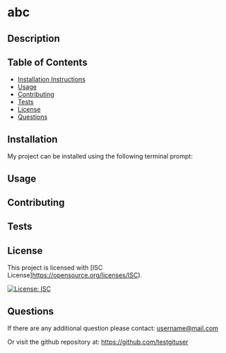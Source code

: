 # abc

  ## Description

  ## Table of Contents
  - [Installation Instructions](#installation)
  - [Usage](#usage)
  - [Contributing](#contributing)
  - [Tests](#tests)
  - [License](#license)
  - [Questions](#questions)

  ## Installation
  My project can be installed using the following terminal prompt:
  
  

  ## Usage
  
  

  ## Contributing
  
  

  ## Tests
  
  

  ## License
  
  
  This project is licensed with [ISC License]https://opensource.org/licenses/ISC).

  [![License: ISC](https://img.shields.io/badge/License-ISC-blue.svg)](https://opensource.org/licenses/ISC)

  ## Questions
  If there are any additional question please contact: [username@mail.com](mailto:username@mail.com)
   
  Or visit the github repository at: https://github.com/testgituser